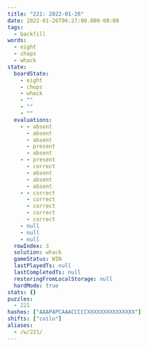 ```yaml
---
title: "221: 2022-01-26"
date: 2022-01-26T06:27:00.000-08:00
tags:
  - backfill
words:
  - eight
  - chops
  - whack
state:
  boardState:
    - eight
    - chops
    - whack
    - ""
    - ""
    - ""
  evaluations:
    - - absent
      - absent
      - absent
      - present
      - absent
    - - present
      - correct
      - absent
      - absent
      - absent
    - - correct
      - correct
      - correct
      - correct
      - correct
    - null
    - null
    - null
  rowIndex: 3
  solution: whack
  gameStatus: WIN
  lastPlayedTs: null
  lastCompletedTs: null
  restoringFromLocalStorage: null
  hardMode: true
stats: {}
puzzles:
  - 221
hashes: ["AAAPAPCAAACCCCCXXXXXXXXXXXXXXX"]
shifts: ["coilu"]
aliases:
  - /w/221/
---
```

<!-- more -->
